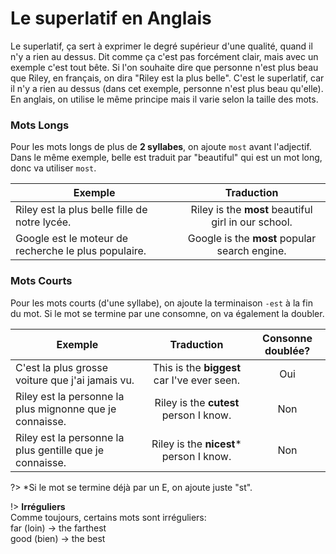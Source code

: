 # Le superlatif en Anglais

Le superlatif, ça sert à exprimer le degré supérieur d'une qualité, quand il n'y a rien au dessus. Dit comme ça c'est pas forcément clair, mais avec un exemple c'est tout bête. Si l'on souhaite dire que personne n'est plus beau que Riley, en français, on dira "Riley est la plus belle". C'est le superlatif, car il n'y a rien au dessus (dans cet exemple, personne n'est plus beau qu'elle). En anglais, on utilise le même principe mais il varie selon la taille des mots.

### Mots Longs
Pour les mots longs de plus de **2 syllabes**, on ajoute `most` avant l'adjectif. Dans le même exemple, belle est traduit par "beautiful" qui est un mot long, donc va utiliser `most`. 

| Exemple                                              | Traduction                                               | 
|------------------------------------------------------|:--------------------------------------------------------:|
| Riley est la plus belle fille de notre lycée.        | Riley is the **most** beautiful girl in our school.      |
| Google est le moteur de recherche le plus populaire. | Google is the **most** popular search engine.            |


### Mots Courts
Pour les mots courts (d'une syllabe), on ajoute la terminaison `-est` à la fin du mot. Si le mot se termine par une consomne, on va également la doubler.

| Exemple                                                   | Traduction                                      | Consonne doublée? |
|-----------------------------------------------------------|:-----------------------------------------------:|:-----------------:|
| C'est la plus grosse voiture que j'ai jamais vu.          | This is the **biggest** car I've ever seen.     | Oui               |
| Riley est la personne la plus mignonne que je connaisse.  | Riley is the **cutest** person I know.          | Non               |
| Riley est la personne la plus gentille que je connaisse.  | Riley is the **nicest*** person I know.          | Non               |


?> *Si le mot se termine déjà par un E, on ajoute juste "st". 

!> **Irréguliers**\
Comme toujours, certains mots sont irréguliers:\
far (loin) → the farthest\
good (bien) → the best
